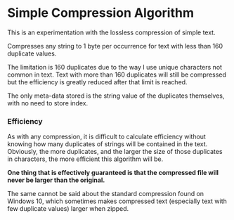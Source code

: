 # Simple Compression Algorithm
This is an experimentation with the lossless compression of simple text.

Compresses any string to 1 byte per occurrence for text with less than 160 duplicate values.

The limitation is 160 duplicates due to the way I use unique characters not common in text. Text with more than 160 
duplicates will still be compressed but the efficiency is greatly reduced after that limit is reached.

The only meta-data stored is the string value of the duplicates themselves, with no need to store index.

### Efficiency 
As with any compression, it is difficult to calculate efficiency without knowing how many duplicates of strings will be 
contained in the text.   
Obviously, the more duplicates, and the larger the size of those duplicates in characters, the more efficient this 
algorithm will be.  

**One thing that is effectively guaranteed is that the compressed file will never be larger than the original.**  

The same cannot be said about the standard compression found on Windows 10, which sometimes makes compressed text (especially text with few duplicate values) larger when zipped.